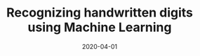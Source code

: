 ---
title: "Recognizing handwritten digits using Machine Learning"
cover: "./mnist-from-scratch-cover.jpg"
date: "2020-04-01"
tags:
    - python
    - machine-learning
    - numpy
    - QT5
    - MNIST
description: "A Machine Learning project which recognizes handwritten digits from the MNIST dataset with <b>97 % accuracy</b>. Written in Python using Numpy, completely from the ground up (no TensorFlow etc). Uses PyQT5 for a visual interface."
aim: "The aim of this project was implement a neural network from scratch to learn the fundamentals of machine learning. It also served as a learning opportunity for the GUI framework QT5."
github: "https://github.com/Latiang/hand-writing-recognition"
download: ""
authors: "William Sandström and Harald Bjurulf"
---